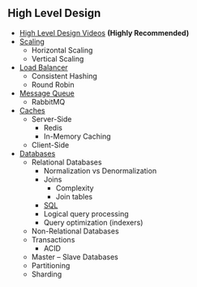## High Level Design
+ [High Level Design Videos](https://www.youtube.com/c/SystemDesignInterview/videos) **(Highly Recommended)**
+ [Scaling](https://github.com/Abdelrhman-Samir-99/Preparation-Library/tree/main/System%20Design/High%20Level%20Design/Scaling/README.md)
  + Horizontal Scaling
  + Vertical Scaling
+ [Load Balancer](https://github.com/Abdelrhman-Samir-99/Preparation-Library/blob/main/System%20Design/High%20Level%20Design/Load%20Balancer/README.md)
  + Consistent Hashing
  + Round Robin 
+ [Message Queue](https://github.com/Abdelrhman-Samir-99/Preparation-Library/blob/main/System%20Design/High%20Level%20Design/Message%20Queue/README.md)
  + RabbitMQ
+ [Caches](https://github.com/Abdelrhman-Samir-99/Preparation-Library/blob/main/System%20Design/High%20Level%20Design/Caches/README.md)
  + Server-Side
    + Redis
    + In-Memory Caching
  + Client-Side
+ [Databases](https://github.com/Abdelrhman-Samir-99/Preparation-Library/blob/main/System%20Design/High%20Level%20Design/DataBases/README.md) 
  + Relational Databases
    + Normalization vs Denormalization
    + Joins
      + Complexity
      + Join tables
    + [SQL](https://github.com/Abdelrhman-Samir-99/Preparation-Library/blob/main/System%20Design/High%20Level%20Design/DataBases/Relational/README.md)
    + Logical query processing
    + Query optimization (indexers)
  + Non-Relational Databases
  + Transactions 
    + ACID
  + Master – Slave Databases
  + Partitioning
  + Sharding
